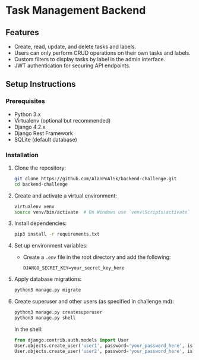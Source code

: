 # Task Management Backend

## Features

- Create, read, update, and delete tasks and labels.
- Users can only perform CRUD operations on their own tasks and labels.
- Custom filters to display tasks by label in the admin interface.
- JWT authentication for securing API endpoints.

## Setup Instructions

### Prerequisites

- Python 3.x
- Virtualenv (optional but recommended)
- Django 4.2.x
- Django Rest Framework
- SQLite (default database)

### Installation

1. Clone the repository:
   ```bash
   git clone https://github.com/AlanPoAlSk/backend-challenge.git
   cd backend-challenge
   ```

2. Create and activate a virtual environment:
   ```bash
   virtualenv venv
   source venv/bin/activate  # On Windows use `venv\Scripts\activate`
   ```

3. Install dependencies:
   ```bash
   pip3 install -r requirements.txt
   ```

4. Set up environment variables:
   - Create a `.env` file in the root directory and add the following:
     ```
     DJANGO_SECRET_KEY=your_secret_key_here
     ```

5. Apply database migrations:
   ```bash
   python3 manage.py migrate
   ```

6. Create superuser and other users (as specified in challenge.md):
   ```bash
   python3 manage.py createsuperuser
   python3 manage.py shell
   ```
   In the shell:
   ```python
   from django.contrib.auth.models import User
   User.objects.create_user('user1', password='your_password_here', is_staff=True).save()
   User.objects.create_user('user2', password='your_password_here', is_staff=True).save()
   ```

